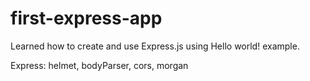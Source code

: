 # first-express-app
Learned how to create and use Express.js using Hello world! example.

Express: helmet, bodyParser, cors, morgan
